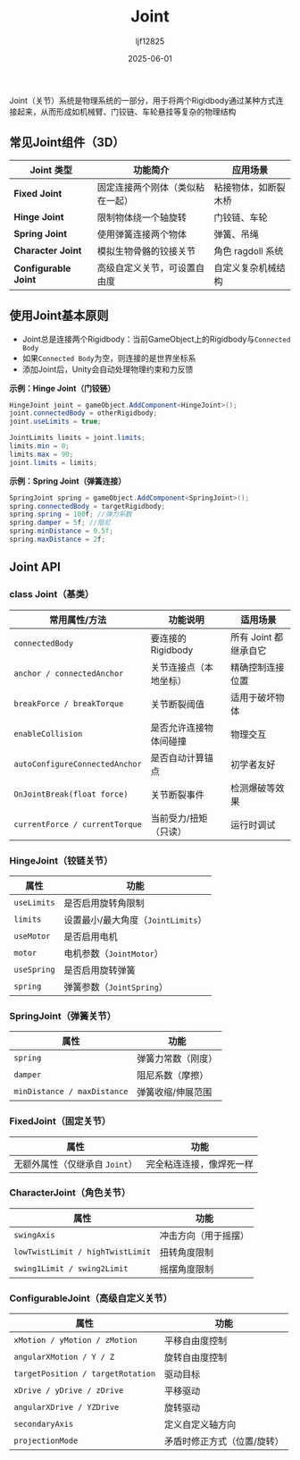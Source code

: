 ﻿---
title: "Joint"
date: 2025-06-01
categories: [笔记]
tags: [Unity, Unity Component, Physics System]
author: "ljf12825"
summary: Introduction Joint(Components, Example and API)
---
Joint（关节）系统是物理系统的一部分，用于将两个Rigidbody通过某种方式连接起来，从而形成如机械臂、门铰链、车轮悬挂等复杂的物理结构  

## 常见Joint组件（3D）

| Joint 类型                                        | 功能简介             | 应用场景          |
| ----------------------------------------------- | ---------------- | ------------- |
| **Fixed Joint**                                 | 固定连接两个刚体（类似粘在一起） | 粘接物体，如断裂木桥    |
| **Hinge Joint**                                 | 限制物体绕一个轴旋转       | 门铰链、车轮        |
| **Spring Joint**                                | 使用弹簧连接两个物体       | 弹簧、吊绳         |
| **Character Joint**                             | 模拟生物骨骼的铰接关节      | 角色 ragdoll 系统 |
| **Configurable Joint**                          | 高级自定义关节，可设置自由度   | 自定义复杂机械结构     |

## 使用Joint基本原则
- Joint总是连接两个Rigidbody：当前GameObject上的Rigidbody与`Connected Body`
- 如果`Connected Body`为空，则连接的是世界坐标系
- 添加Joint后，Unity会自动处理物理约束和力反馈

**示例：Hinge Joint（门铰链）**
```csharp
HingeJoint joint = gameObject.AddComponent<HingeJoint>();
joint.connectedBody = otherRigidbody;
joint.useLimits = true;

JointLimits limits = joint.limits;
limits.min = 0;
limits.max = 90;
joint.limits = limits;
```

**示例：Spring Joint（弹簧连接）**
```csharp
SpringJoint spring = gameObject.AddComponent<SpringJoint>();
spring.connectedBody = targetRigidbody;
spring.spring = 100f; //弹力系数
spring.damper = 5f; //阻尼
spring.minDistance = 0.5f;
spring.maxDistance = 2f;
```

## Joint API

### class Joint（基类）

| 常用属性/方法                        | 功能说明           | 适用场景           |
| ------------------------------ | -------------- | -------------- |
| `connectedBody`                | 要连接的 Rigidbody | 所有 Joint 都继承自它 |
| `anchor / connectedAnchor`     | 关节连接点（本地坐标）    | 精确控制连接位置       |
| `breakForce / breakTorque`     | 关节断裂阈值         | 适用于破坏物体        |
| `enableCollision`              | 是否允许连接物体间碰撞    | 物理交互           |
| `autoConfigureConnectedAnchor` | 是否自动计算锚点       | 初学者友好          |
| `OnJointBreak(float force)`    | 关节断裂事件         | 检测爆破等效果        |
| `currentForce / currentTorque` | 当前受力/扭矩（只读）    | 运行时调试          |

### HingeJoint（铰链关节）

| 属性          | 功能                       |
| ----------- | ------------------------ |
| `useLimits` | 是否启用旋转角限制                |
| `limits`    | 设置最小/最大角度（`JointLimits`） |
| `useMotor`  | 是否启用电机                   |
| `motor`     | 电机参数（`JointMotor`）       |
| `useSpring` | 是否启用旋转弹簧                 |
| `spring`    | 弹簧参数（`JointSpring`）      |

### SpringJoint（弹簧关节）

| 属性                          | 功能        |
| --------------------------- | --------- |
| `spring`                    | 弹簧力常数（刚度） |
| `damper`                    | 阻尼系数（摩擦）  |
| `minDistance / maxDistance` | 弹簧收缩/伸展范围 |

### FixedJoint（固定关节）

| 属性                  | 功能           |
| ------------------- | ------------ |
| 无额外属性（仅继承自 `Joint`） | 完全粘连连接，像焊死一样 |

### CharacterJoint（角色关节）

| 属性                               | 功能         |
| -------------------------------- | ---------- |
| `swingAxis`                      | 冲击方向（用于摇摆） |
| `lowTwistLimit / highTwistLimit` | 扭转角度限制     |
| `swing1Limit / swing2Limit`      | 摇摆角度限制     |

### ConfigurableJoint（高级自定义关节）

| 属性                                | 功能             |
| --------------------------------- | -------------- |
| `xMotion / yMotion / zMotion`     | 平移自由度控制        |
| `angularXMotion / Y / Z`          | 旋转自由度控制        |
| `targetPosition / targetRotation` | 驱动目标           |
| `xDrive / yDrive / zDrive`        | 平移驱动           |
| `angularXDrive / YZDrive`         | 旋转驱动           |
| `secondaryAxis`                   | 定义自定义轴方向       |
| `projectionMode`                  | 矛盾时修正方式（位置/旋转） |



